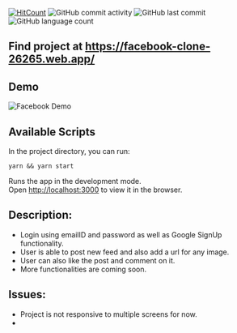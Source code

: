 

[![HitCount](http://hits.dwyl.com/ammarjussa/facebook-clone.svg)](http://hits.dwyl.com/ammarjussa/facebook-clone) ![GitHub commit activity](https://img.shields.io/github/commit-activity/m/ammarjussa/facebook-clone) ![GitHub last commit](https://img.shields.io/github/last-commit/ammarjussa/facebook-clone) ![GitHub language count](https://img.shields.io/github/languages/count/ammarjussa/facebook-clone)






## Find project at https://facebook-clone-26265.web.app/

## Demo

![Facebook Demo](https://github.com/ammarjussa/facebook-clone/blob/master/facebook_demo.gif)



## Available Scripts

In the project directory, you can run:

`yarn && yarn start`

Runs the app in the development mode.<br />
Open [http://localhost:3000](http://localhost:3000) to view it in the browser.

## Description:

- Login using emailID and password as well as Google SignUp functionality.
- User is able to post new feed and also add a url for any image.
- User can also like the post and comment on it.
- More functionalities are coming soon.

## Issues:

- Project is not responsive to multiple screens for now.
- 
